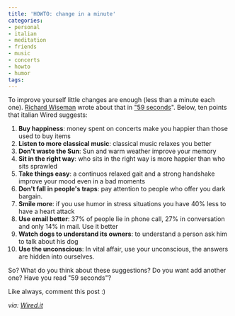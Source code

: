 ```yaml
---
title: 'HOWTO: change in a minute'
categories:
- personal
- italian
- meditation
- friends
- music
- concerts
- howto
- humor
tags:
---
```

To improve yourself little changes are enough (less than a minute each one).
[Richard Wiseman](http://www.richardwiseman.com/) wrote about that in ["59
seconds](http://www.amazon.co.uk/59-Seconds-Think-little-change/dp/023074429X)".
Below, ten points that italian Wired suggests:

  1. **Buy happiness**: money spent on concerts make you happier than those used to buy items
  2. **Listen to more classical music**: classical music relaxes you better
  3. **Don't waste the Sun**: Sun and warm weather improve your memory
  4. **Sit in the right way**: who sits in the right way is more happier than who sits sprawled
  5. **Take things easy**: a continuos relaxed gait and a strong handshake improve your mood even in a bad moments
  6. **Don't fall in people's traps**: pay attention to people who offer you dark bargain.
  7. **Smile more**: if you use humor in stress situations you have 40% less to have a heart attack
  8. **Use email better**: 37% of people lie in phone call, 27% in conversation and only 14% in mail. Use it better
  9. **Watch dogs to understand its owners**: to understand a person ask him to talk about his dog
  10. **Use the unconscious**: In vital affair, use your unconscious, the answers are hidden into ourselves.
  
So? What do you think about these suggestions? Do you want add another one?
Have you read "59 seconds"?

Like always, comment this post :)

_via: [Wired.it](http://wired.it)_

